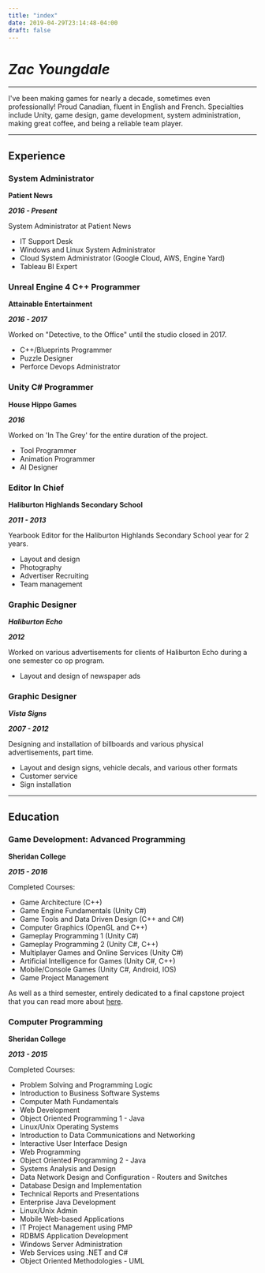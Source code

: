 ```yaml
---
title: "index"
date: 2019-04-29T23:14:48-04:00
draft: false
---
```


# ___Zac Youngdale___
---

I've been making games for nearly a decade, sometimes even professionally! Proud Canadian, fluent in English and French. Specialties include Unity, game design, game development, system administration, making great coffee, and being a reliable team player.

---

## Experience

### System Administrator

__Patient News__

___2016 - Present___

System Administrator at Patient News

- IT Support Desk
- Windows and Linux System Administrator
- Cloud System Administrator (Google Cloud, AWS, Engine Yard)
- Tableau BI Expert

### Unreal Engine 4 C++ Programmer

__Attainable Entertainment__

___2016 - 2017___

Worked on "Detective, to the Office" until the studio closed in 2017.

- C++/Blueprints Programmer
- Puzzle Designer
- Perforce Devops Administrator

### Unity C# Programmer

__House Hippo Games__

___2016___

Worked on 'In The Grey' for the entire duration of the project.

- Tool Programmer
- Animation Programmer
- AI Designer


### Editor In Chief

__Haliburton Highlands Secondary School__

___2011 - 2013___

Yearbook Editor for the Haliburton Highlands Secondary School year for 2 years.

- Layout and design
- Photography
- Advertiser Recruiting
- Team management


### Graphic Designer

___Haliburton Echo___

___2012___

Worked on various advertisements for clients of Haliburton Echo during a one semester co op program.

- Layout and design of newspaper ads

### Graphic Designer

___Vista Signs___

___2007 - 2012___

Designing and installation of billboards and various physical advertisements, part time.

- Layout and design signs, vehicle decals, and various other formats
- Customer service
- Sign installation

---

## Education

### Game Development: Advanced Programming

__Sheridan College__

___2015 - 2016___

Completed Courses:

- Game Architecture (C++)
- Game Engine Fundamentals (Unity C#)
- Game Tools and Data Driven Design (C++ and C#)
- Computer Graphics (OpenGL and C++)
- Gameplay Programming 1 (Unity C#)
- Gameplay Programming 2 (Unity C#, C++)
- Multiplayer Games and Online Services (Unity C#)
- Artificial Intelligence for Games (Unity C#, C++)
- Mobile/Console Games (Unity C#, Android, IOS)
- Game Project Management

As well as a third semester, entirely dedicated to a final capstone project that you can read more about 
[here](/blog/in-the-grey-unity-vertical-slice/).


### Computer Programming

__Sheridan College__

___2013 - 2015___

Completed Courses:

- Problem Solving and Programming Logic
- Introduction to Business Software Systems
- Computer Math Fundamentals
- Web Development
- Object Oriented Programming 1 - Java
- Linux/Unix Operating Systems
- Introduction to Data Communications and Networking
- Interactive User Interface Design
- Web Programming
- Object Oriented Programming 2 - Java
- Systems Analysis and Design
- Data Network Design and Configuration - Routers and Switches
- Database Design and Implementation
- Technical Reports and Presentations
- Enterprise Java Development
- Linux/Unix Admin
- Mobile Web-based Applications
- IT Project Management using PMP
- RDBMS Application Development
- Windows Server Administration
- Web Services using .NET and C#
- Object Oriented Methodologies - UML 
